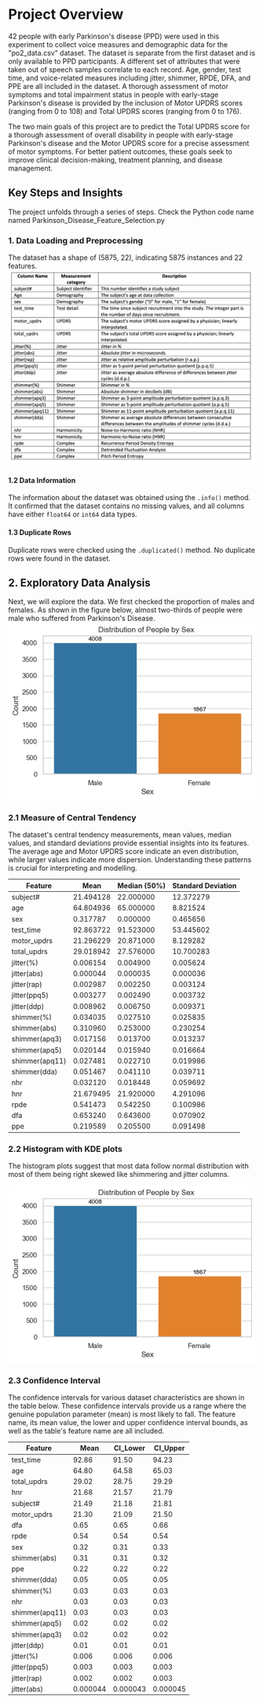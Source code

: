 # Project Overview
42 people with early Parkinson's disease (PPD) were used in this experiment to collect voice measures and demographic data for the "po2_data.csv" dataset. The dataset is separate from the first dataset and is only available to PPD participants. A different set of attributes that were taken out of speech samples correlate to each record. Age, gender, test time, and voice-related measures including jitter, shimmer, RPDE, DFA, and PPE are all included in the dataset. A thorough assessment of motor symptoms and total impairment status in people with early-stage Parkinson's disease is provided by the inclusion of Motor UPDRS scores (ranging from 0 to 108) and Total UPDRS scores (ranging from 0 to 176).

The two main goals of this project are to predict the Total UPDRS score for a thorough assessment of overall disability in people with early-stage Parkinson's disease and the Motor UPDRS score for a precise assessment of motor symptoms. For better patient outcomes, these goals seek to improve clinical decision-making, treatment planning, and disease management.

## Key Steps and Insights

The project unfolds through a series of steps. Check the Python code name named Parkinson_Disease_Feature_Selection.py
### 1. Data Loading and Preprocessing

The dataset has a shape of (5875, 22), indicating 5875 instances and 22 features.
![Image Alt Text](Columns_description.png)


#### 1.2 Data Information

The information about the dataset was obtained using the `.info()` method. It confirmed that the dataset contains no missing values, and all columns have either `float64` or `int64` data types.

#### 1.3 Duplicate Rows

Duplicate rows were checked using the `.duplicated()` method. No duplicate rows were found in the dataset.

## 2. Exploratory Data Analysis
Next, we will explore the data. We first checked the proportion of males and females. As shown in the figure below, almost two-thirds of people were male who suffered from Parkinson's Disease.
![Image Alt Text](Bar_diagram.png)

### 2.1 Measure of Central Tendency
The dataset's central tendency measurements, mean values, median values, and standard deviations provide essential insights into its features. The average age and Motor UPDRS score indicate an even distribution, while larger values indicate more dispersion. Understanding these patterns is crucial for interpreting and modelling.

| Feature          | Mean        | Median (50%) | Standard Deviation |
|------------------|-------------|--------------|--------------------|
| subject#         | 21.494128   | 22.000000    | 12.372279          |
| age              | 64.804936   | 65.000000    | 8.821524           |
| sex              | 0.317787    | 0.000000     | 0.465656           |
| test_time        | 92.863722   | 91.523000    | 53.445602          |
| motor_updrs      | 21.296229   | 20.871000    | 8.129282           |
| total_updrs      | 29.018942   | 27.576000    | 10.700283          |
| jitter(%)        | 0.006154    | 0.004900     | 0.005624           |
| jitter(abs)      | 0.000044    | 0.000035     | 0.000036           |
| jitter(rap)      | 0.002987    | 0.002250     | 0.003124           |
| jitter(ppq5)     | 0.003277    | 0.002490     | 0.003732           |
| jitter(ddp)      | 0.008962    | 0.006750     | 0.009371           |
| shimmer(%)       | 0.034035    | 0.027510     | 0.025835           |
| shimmer(abs)     | 0.310960    | 0.253000     | 0.230254           |
| shimmer(apq3)    | 0.017156    | 0.013700     | 0.013237           |
| shimmer(apq5)    | 0.020144    | 0.015940     | 0.016664           |
| shimmer(apq11)   | 0.027481    | 0.022710     | 0.019986           |
| shimmer(dda)     | 0.051467    | 0.041110     | 0.039711           |
| nhr              | 0.032120    | 0.018448     | 0.059692           |
| hnr              | 21.679495   | 21.920000    | 4.291096           |
| rpde             | 0.541473    | 0.542250     | 0.100986           |
| dfa              | 0.653240    | 0.643600     | 0.070902           |
| ppe              | 0.219589    | 0.205500     | 0.091498           |

### 2.2 Histogram with KDE plots

The histogram plots suggest that most data follow normal distribution with most of them being right skewed like shimmering and jitter columns. 

![Image Alt Text](Bar_diagram.png)

### 2.3 Confidence Interval
The confidence intervals for various dataset characteristics are shown in the table below. These confidence intervals provide us a range where the genuine population parameter (mean) is most likely to fall. The feature name, its mean value, the lower and upper confidence interval bounds, as well as the table's feature name are all included.

| Feature         | Mean       | CI_Lower   | CI_Upper   |
|-----------------|------------|------------|------------|
| test_time       | 92.86      | 91.50      | 94.23      |
| age             | 64.80      | 64.58      | 65.03      |
| total_updrs     | 29.02      | 28.75      | 29.29      |
| hnr             | 21.68      | 21.57      | 21.79      |
| subject#        | 21.49      | 21.18      | 21.81      |
| motor_updrs     | 21.30      | 21.09      | 21.50      |
| dfa             | 0.65       | 0.65       | 0.66       |
| rpde            | 0.54       | 0.54       | 0.54       |
| sex             | 0.32       | 0.31       | 0.33       |
| shimmer(abs)    | 0.31       | 0.31       | 0.32       |
| ppe             | 0.22       | 0.22       | 0.22       |
| shimmer(dda)    | 0.05       | 0.05       | 0.05       |
| shimmer(%)      | 0.03       | 0.03       | 0.03       |
| nhr             | 0.03       | 0.03       | 0.03       |
| shimmer(apq11) | 0.03       | 0.03       | 0.03       |
| shimmer(apq5)  | 0.02       | 0.02       | 0.02       |
| shimmer(apq3)  | 0.02       | 0.02       | 0.02       |
| jitter(ddp)    | 0.01       | 0.01       | 0.01       |
| jitter(%)      | 0.006      | 0.006      | 0.006      |
| jitter(ppq5)   | 0.003      | 0.003      | 0.003      |
| jitter(rap)    | 0.002      | 0.002      | 0.003      |
| jitter(abs)    | 0.000044   | 0.000043   | 0.000045   |




